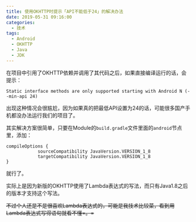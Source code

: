 ```yaml
---
title: 使用OKHTTP时提示「API不能低于24」的解决办法
date: 2019-05-31 09:16:00
categories: 
  - 技术
tags: 
  - Android
  - OKHTTP
  - Java
  - JDK
---
```




在项目中引用了OKHTTP依赖并调用了其代码之后，如果直接编译运行的话，会提示：

```
Static interface methods are only supported starting with Android N (--min-api 24)
```

出现这种情况会很尴尬，因为如果真的把最低API设置为24的话，可能很多国产手机都没办法运行我们的项目了。


其实解决方案很简单，只要在Module的`build.gradle`文件里面的`android`节点里，添加：

```
compileOptions {
			sourceCompatibility JavaVersion.VERSION_1_8
			targetCompatibility JavaVersion.VERSION_1_8
}
```

就行了。


实际上是因为新版的OKHTTP使用了Lambda表达式的写法，而只有Java1.8之后的版本才支持这个写法。

~~不过个人还是不是很喜欢Lambda表达式的，可能是我技术比较菜，看到用Lambda表达式写得语句就看不懂=。=~~